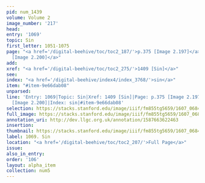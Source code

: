 ```yaml
---
pid: num_1439
volume: Volume 2
image_number: '217'
head:
entry: '1069'
topic: Sin
first_letter: 1051-1075
page: "<a href='/digital-beehive/toc/toc2_187/'>p.375 [Image 2.197]</a>|<a href='/digital-beehive/toc/toc2_190/'>p.378
  [Image 2.200]</a>"
add:
xref: "<a href='/digital-beehive/toc/toc2_275/'>1409 [Sin]</a>"
see:
index: "<a href='/digital-beehive/index4/index_3768/'>sin</a>"
item: "#item-9e66dab08"
unparsed:
line: 'Entry: 1069|Topic: Sin|Xref: 1409 [Sin]|Page: p.375 [Image 2.197]|Page: p.378
  [Image 2.200]|Index: sin|#item-9e66dab08'
selection: https://stacks.stanford.edu/image/iiif/fm855tg5659/1607_0684/453,3119,2835,1051/full/0/default.jpg
full_image: https://stacks.stanford.edu/image/iiif/fm855tg5659/1607_0684/full/full/0/default.jpg
annotation_uri: http://dev.llgc.org.uk/annotation/1587663622463
insertion:
thumbnail: https://stacks.stanford.edu/image/iiif/fm855tg5659/1607_0684/453,3119,600,180/250,/0/default.jpg
label: 1069. Sin
location: "<a href='/digital-beehive/toc/toc2_207/'>Full Page</a>"
issue:
also_in_entry:
order: '106'
layout: alpha_item
collection: num5
---
```

